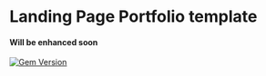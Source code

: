 # Landing Page Portfolio template 

#### Will be enhanced soon 
[![Gem Version]([https://badge.fury.io/rb/heroku-runtime-api.svg)](https://badge.fury.io/rb/heroku-runtime-api](https://heroku-booting-badge.herokuapp.com/badge?app=heroku-booting-badge))
